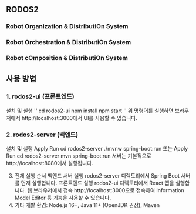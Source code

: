 ## RODOS2
### Robot Organization & DistributiOn System
### Robot Orchestration & DistributiOn System
### Robot cOmposition & DistributiOn System

## 사용 방법
### 1. rodos2-ui (프론트엔드)

설치 및 실행
''
cd rodos2-ui
npm install
npm start
''
위 명령어를 실행하면 브라우저에서 http://localhost:3000에서 UI를 사용할 수 있습니다.

### 2. rodos2-server (백엔드)
설치 및 실행
Apply
Run
cd rodos2-server
./mvnw spring-boot:run
또는
Apply
Run
cd rodos2-server
mvn spring-boot:run
서버는 기본적으로 http://localhost:8080에서 실행됩니다.

3. 전체 실행 순서
백엔드 서버 실행
rodos2-server 디렉토리에서 Spring Boot 서버를 먼저 실행합니다.
프론트엔드 실행
rodos2-ui 디렉토리에서 React 앱을 실행합니다.
웹 브라우저에서 접속
http://localhost:3000으로 접속하여 Information Model Editor 등 기능을 사용할 수 있습니다.
4. 기타
개발 환경: Node.js 16+, Java 11+ (OpenJDK 권장), Maven
